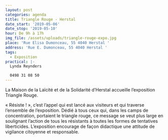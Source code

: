 ```yaml
---
layout: post
categories: agenda
title: Triangle Rouge - Herstal
date_start: '2019-05-06'
date_stop: '2019-05-10'
hour: De 9h à 17h
img_file: /assets/uploads/triangle-rouge-expo.jpg
place: 'Rue Elisa Dumonceau, 55 4040 Herstal '
address: 'Rue E. Dumonceau, 55 4040 Herstal '
tags:
  - Exposition
practical: |-
  Lynda Reynders

  0498 31 08 50
---
```

La Maison de la Laïcité et de la Solidarité d’Herstal accueille l’exposition Triangle Rouge.

« Résiste ! », c’est l’appel qui est lancé aux visiteurs et qui traverse l’ensemble de l’exposition. Dédié à tous ceux qui, dans les camps de concentration, portaient le triangle rouge, ce message se veut plus large en soulignant l’action de tous les résistants à toutes les formes de tentatives liberticides. L’exposition encourage de façon didactique une attitude de vigilance citoyenne et responsable.
